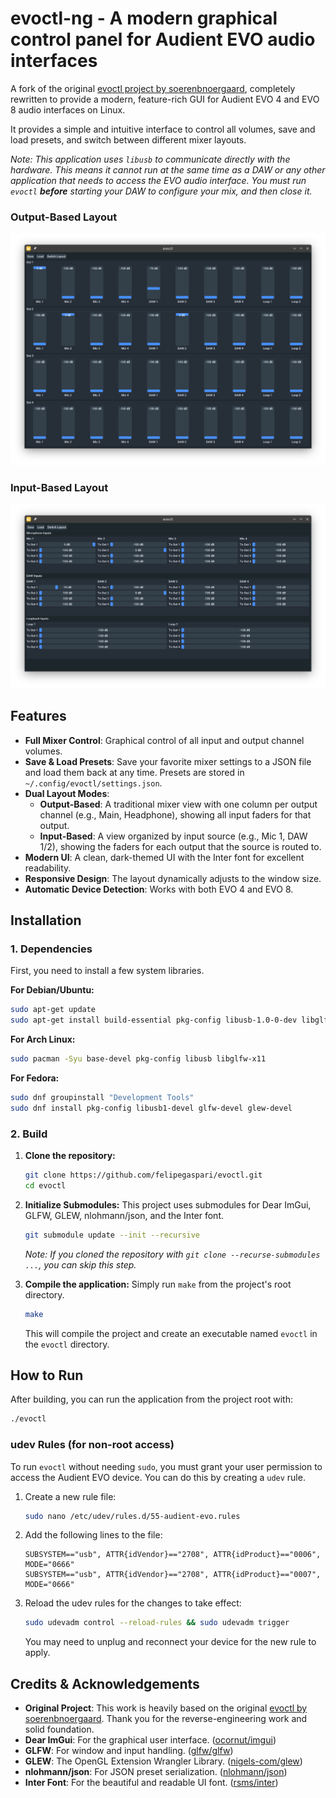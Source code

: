 # evoctl-ng - A modern graphical control panel for Audient EVO audio interfaces

A fork of the original [evoctl project by soerenbnoergaard](https://github.com/soerenbnoergaard/evoctl), completely rewritten to provide a modern, feature-rich GUI for Audient EVO 4 and EVO 8 audio interfaces on Linux.

It provides a simple and intuitive interface to control all volumes, save and load presets, and switch between different mixer layouts.

*Note: This application uses `libusb` to communicate directly with the hardware. This means it cannot run at the same time as a DAW or any other application that needs to access the EVO audio interface. You must run `evoctl` **before** starting your DAW to configure your mix, and then close it.*

### Output-Based Layout
![Output-Based Layout](./doc/evoctl-ng-output-layout.png)

### Input-Based Layout
![Input-Based Layout](./doc/evoctl-ng-input-layout.png)

## Features

- **Full Mixer Control**: Graphical control of all input and output channel volumes.
- **Save & Load Presets**: Save your favorite mixer settings to a JSON file and load them back at any time. Presets are stored in `~/.config/evoctl/settings.json`.
- **Dual Layout Modes**: 
  - **Output-Based**: A traditional mixer view with one column per output channel (e.g., Main, Headphone), showing all input faders for that output.
  - **Input-Based**: A view organized by input source (e.g., Mic 1, DAW 1/2), showing the faders for each output that the source is routed to.
- **Modern UI**: A clean, dark-themed UI with the Inter font for excellent readability.
- **Responsive Design**: The layout dynamically adjusts to the window size.
- **Automatic Device Detection**: Works with both EVO 4 and EVO 8.

## Installation

### 1. Dependencies

First, you need to install a few system libraries.

**For Debian/Ubuntu:**
```bash
sudo apt-get update
sudo apt-get install build-essential pkg-config libusb-1.0-0-dev libglfw3-dev libglew-dev
```

**For Arch Linux:**
```bash
sudo pacman -Syu base-devel pkg-config libusb libglfw-x11
```

**For Fedora:**
```bash
sudo dnf groupinstall "Development Tools"
sudo dnf install pkg-config libusb1-devel glfw-devel glew-devel
```

### 2. Build

1.  **Clone the repository:**
    ```bash
    git clone https://github.com/felipegaspari/evoctl.git
    cd evoctl
    ```

2.  **Initialize Submodules:**
    This project uses submodules for Dear ImGui, GLFW, GLEW, nlohmann/json, and the Inter font.
    ```bash
    git submodule update --init --recursive
    ```
    *Note: If you cloned the repository with `git clone --recurse-submodules ...`, you can skip this step.*

3.  **Compile the application:**
    Simply run `make` from the project's root directory.
    ```bash
    make
    ```
    This will compile the project and create an executable named `evoctl` in the `evoctl` directory.

## How to Run

After building, you can run the application from the project root with:
```bash
./evoctl
```

### udev Rules (for non-root access)

To run `evoctl` without needing `sudo`, you must grant your user permission to access the Audient EVO device. You can do this by creating a `udev` rule.

1.  Create a new rule file:
    ```bash
    sudo nano /etc/udev/rules.d/55-audient-evo.rules
    ```

2.  Add the following lines to the file:
    ```
    SUBSYSTEM=="usb", ATTR{idVendor}=="2708", ATTR{idProduct}=="0006", MODE="0666"
    SUBSYSTEM=="usb", ATTR{idVendor}=="2708", ATTR{idProduct}=="0007", MODE="0666"
    ```

3.  Reload the udev rules for the changes to take effect:
    ```bash
    sudo udevadm control --reload-rules && sudo udevadm trigger
    ```
    You may need to unplug and reconnect your device for the new rule to apply.

## Credits & Acknowledgements

- **Original Project**: This work is heavily based on the original [evoctl by soerenbnoergaard](https://github.com/soerenbnoergaard/evoctl). Thank you for the reverse-engineering work and solid foundation.
- **Dear ImGui**: For the graphical user interface. ([ocornut/imgui](https://github.com/ocornut/imgui))
- **GLFW**: For window and input handling. ([glfw/glfw](https://github.com/glfw/glfw))
- **GLEW**: The OpenGL Extension Wrangler Library. ([nigels-com/glew](https://github.com/nigels-com/glew))
- **nlohmann/json**: For JSON preset serialization. ([nlohmann/json](https://github.com/nlohmann/json))
- **Inter Font**: For the beautiful and readable UI font. ([rsms/inter](https://github.com/rsms/inter))
